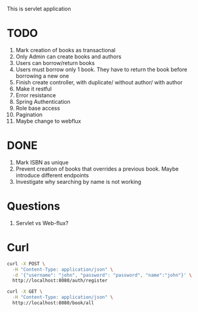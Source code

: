 This is servlet application

# TODO

1. Mark creation of books as transactional
2. Only Admin can create books and authors
3. Users can borrow/return books
4. Users must borrow only 1 book. They have to return the book before borrowing a new one
5. Finish create controller, with duplicate/ without author/ with author
6. Make it restful
7. Error resistance
8. Spring Authentication
9. Role base access
10. Pagination
11. Maybe change to webflux

# DONE

1. Mark ISBN as unique
2. Prevent creation of books that overrides a previous book. Maybe introduce different endpoints
3. Investigate why searching by name is not working

# Questions

1. Servlet vs Web-flux?


# Curl
````bash
curl -X POST \
  -H "Content-Type: application/json" \
  -d '{"username": "john", "password": "password", "name":"john"}' \
  http://localhost:8080/auth/register
````

````bash
curl -X GET \
  -H "Content-Type: application/json" \
  http://localhost:8080/book/all

````